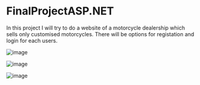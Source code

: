 # FinalProjectASP.NET

In this project I will try to do a website of a motorcycle dealership which sells only customised motorcycles. There will be options for registation and login for each users.

![image](https://user-images.githubusercontent.com/59709097/78512253-e9c0f180-7770-11ea-930a-72f4d5a2740c.png)

![image](https://user-images.githubusercontent.com/59709097/78512275-17a63600-7771-11ea-86e0-2158c0dadf7e.png)

![image](https://user-images.githubusercontent.com/59709097/78512280-22f96180-7771-11ea-936e-132c2ee7727f.png)

